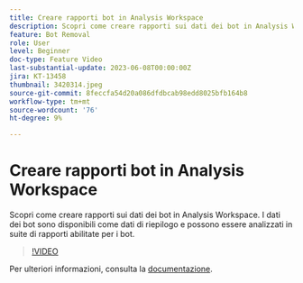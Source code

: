 ```yaml
---
title: Creare rapporti bot in Analysis Workspace
description: Scopri come creare rapporti sui dati dei bot in Analysis Workspace. I dati dei bot sono disponibili come dati di riepilogo e possono essere analizzati in suite di rapporti abilitate per i bot.
feature: Bot Removal
role: User
level: Beginner
doc-type: Feature Video
last-substantial-update: 2023-06-08T00:00:00Z
jira: KT-13458
thumbnail: 3420314.jpeg
source-git-commit: 8feccfa54d20a086dfdbcab98edd8025bfb164b8
workflow-type: tm+mt
source-wordcount: '76'
ht-degree: 9%

---
```



# Creare rapporti bot in Analysis Workspace

Scopri come creare rapporti sui dati dei bot in Analysis Workspace. I dati dei bot sono disponibili come dati di riepilogo e possono essere analizzati in suite di rapporti abilitate per i bot.

>[!VIDEO](https://video.tv.adobe.com/v/3420314/?learn=on)

Per ulteriori informazioni, consulta la [documentazione](https://experienceleague.adobe.com/docs/analytics/components/dimensions/bot-name.html).
